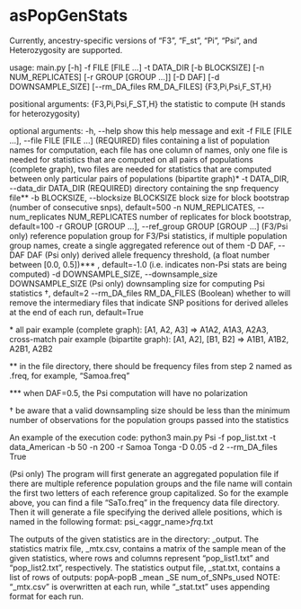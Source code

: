 # asPopGenStats

Currently, ancestry-specific versions of “F3”, “F_st”, “Pi”, “Psi”, and Heterozygosity are supported.

usage: main.py [-h] -f FILE [FILE ...] -t DATA_DIR [-b BLOCKSIZE] [-n NUM_REPLICATES]
               [-r GROUP [GROUP ...]] [-D DAF] [-d DOWNSAMPLE_SIZE] [--rm_DA_files RM_DA_FILES]
               {F3,Pi,Psi,F_ST,H}

positional arguments:
  {F3,Pi,Psi,F_ST,H}    the statistic to compute (H stands for heterozygosity)

optional arguments:
  -h, --help            show this help message and exit
  -f FILE [FILE ...], --file FILE [FILE ...]
                        (REQUIRED) files containing a list of population names for computation,
                        each file has one column of names, only one file is needed for statistics that are computed
                        on all pairs of populations (complete graph), two files are needed for statistics that 
                        are computed between only particular pairs of populations (bipartite graph)*
  -t DATA_DIR, --data_dir DATA_DIR
                        (REQUIRED) directory containing the snp frequency file**
  -b BLOCKSIZE, --blocksize BLOCKSIZE
                        block size for block bootstrap (number of consecutive snps), default=500
  -n NUM_REPLICATES, --num_replicates NUM_REPLICATES
                        number of replicates for block bootstrap, default=100
  -r GROUP [GROUP ...], --ref_group GROUP [GROUP ...]
                        (F3/Psi only) reference population group for F3/Psi statistics, if
                        multiple population group names, create a single aggregated reference out of them
  -D DAF, --DAF DAF     (Psi only) derived allele frequency threshold, (a float number between
                        [0.0, 0.5])*** , default=-1.0 (i.e. indicates non-Psi stats are being computed)
  -d DOWNSAMPLE_SIZE, --downsample_size DOWNSAMPLE_SIZE
                        (Psi only) downsampling size for computing Psi statistics †, default=2
  --rm_DA_files RM_DA_FILES
                        (Boolean) whether to will remove the intermediary files that indicate SNP positions 
                        for derived alleles at the end of each run, default=True

\* all pair example (complete graph): [A1, A2, A3] => A1A2, A1A3, A2A3, cross-match pair example (bipartite graph): [A1, A2], [B1, B2] => A1B1, A1B2, A2B1, A2B2

\*\* in the file directory, there should be frequency files from step 2 named as <pop>.freq, for example, “Samoa.freq”

\*\*\* when DAF=0.5, the Psi computation will have no polarization

† be aware that a valid downsampling size should be less than the minimum number of observations for the population groups passed into the statistics

An example of the execution code:
python3 main.py Psi -f pop_list.txt -t data_American -b 50 -n 200 -r Samoa Tonga -D 0.05 -d 2 --rm_DA_files True

(Psi only) The program will first generate an aggregated population file if there are multiple reference population groups and the file name will contain the first two letters of each reference group capitalized. So for the example above, you can find a file “SaTo.freq” in the frequency data file directory. Then it will generate a file specifying the derived allele positions, which is named in the following format: 
psi_<aggr_name>_frq_<DAF>.txt

The outputs of the given statistics are in the directory: <stat>_output. The statistics matrix file, <stat>_mtx.csv, contains a matrix of the sample mean of the given statistics, where rows and columns represent “pop_list1.txt” and “pop_list2.txt”, respectively. The statistics output file, <stat>_stat.txt, contains a list of rows of outputs:
	popA-popB	<stat>_mean	<stat>_SE	num_of_SNPs_used
NOTE: “<stat>_mtx.csv” is overwritten at each run, while “<stat>_stat.txt” uses appending format for each run.

